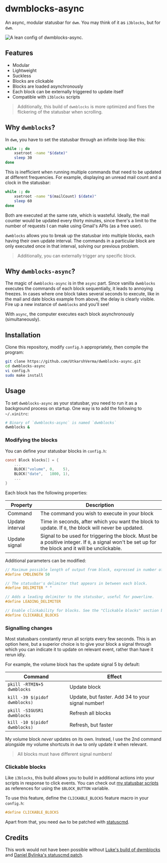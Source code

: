 # dwmblocks-async
An async, modular statusbar for `dwm`. You may think of it as `i3blocks`, but for `dwm`.

![A lean config of dwmblocks-async.](preview.png)

## Features
- Modular
- Lightweight
- Suckless
- Blocks are clickable
- Blocks are loaded asynchronously
- Each block can be externally triggered to update itself
- Compatible with `i3blocks` scripts

> Additionally, this build of `dwmblocks` is more optimized and fixes the flickering of the statusbar when scrolling.

## Why `dwmblocks`?
In `dwm`, you have to set the statusbar through an infinite loop like this:
```sh
while :; do
    xsetroot -name "$(date)"
    sleep 30
done
```

This is inefficient when running multiple commands that need to be updated at different frequencies. For example, displaying an unread mail count and a clock in the statusbar:
```sh
while :; do
    xsetroot -name "$(mailCount) $(date)"
    sleep 60
done
```

Both are executed at the same rate, which is wasteful. Ideally, the mail counter would be updated every thirty minutes, since there's a limit to the number of requests I can make using Gmail's APIs (as a free user).  

`dwmblocks` allows you to break up the statusbar into multiple blocks, each having their own update interval. The commands in a particular block are only executed once in that interval, solving our previous problem.

> Additionally, you can externally trigger any specific block.

## Why `dwmblocks-async`?
The magic of `dwmblocks-async` is in the `async` part. Since vanilla `dwmblocks` executes the commands of each block sequentially, it leads to annoying freezes. In cases where one block takes several seconds to execute, like in the mail and date blocks example from above, the delay is clearly visible. Fire up a new instance of `dwmblocks` and you'll see!

With `async`, the computer executes each block asynchronously (simultaneously).

## Installation
Clone this repository, modify `config.h` appropriately, then compile the program:
```sh
git clone https://github.com/UtkarshVerma/dwmblocks-async.git
cd dwmblocks-async
vi config.h
sudo make install
```

## Usage
To set `dwmblocks-async` as your statusbar, you need to run it as a background process on startup. One way is to add the following to `~/.xinitrc`:

```sh
# Binary of `dwmblocks-async` is named `dwmblocks`
dwmblocks &
```

### Modifying the blocks
You can define your statusbar blocks in `config.h`: 
```c
const Block blocks[] = {
    ...
    BLOCK("volume", 0,    5),
    BLOCK("date",   1800, 1),
    ...
}
```

Each block has the following properties:

Property|Description
-|-
Command | The command you wish to execute in your block
Update interval | Time in seconds, after which you want the block to update. If `0`, the block will never be updated.
Update signal | Signal to be used for triggering the block. Must be a positive integer. If `0`, a signal won't be set up for the block and it will be unclickable.

Additional parameters can be modified:

```c
// Maximum possible length of output from block, expressed in number of characters.
#define CMDLENGTH 50

// The statusbar's delimiter that appears in between each block.
#define DELIMITER " "

// Adds a leading delimiter to the statusbar, useful for powerline.
#define LEADING_DELIMITER

// Enable clickability for blocks. See the "Clickable blocks" section below.
#define CLICKABLE_BLOCKS
```

### Signalling changes
Most statusbars constantly rerun all scripts every few seconds. This is an option here, but a superior choice is to give your block a signal through which you can indicate it to update on relevant event, rather than have it rerun idly.

For example, the volume block has the update signal 5 by default:

Command|Effect
-|-
`pkill -RTMIN+5 dwmblocks`|Update block
`kill -39 $(pidof dwmblocks)`|Update, but faster. Add 34 to your signal number!
`pkill -SIGUSR1 dwmblocks`|Refresh all blocks
`kill -10 $(pidof dwmblocks)`|Refresh, but faster

My volume block *never* updates on its own. Instead, I use the 2nd command alongside my volume shortcuts in `dwm` to only update it when relevant.

> All blocks must have different signal numbers!

### Clickable blocks
Like `i3blocks`, this build allows you to build in additional actions into your scripts in response to click events. You can check out [my statusbar scripts](https://github.com/UtkarshVerma/dotfiles/tree/main/.local/bin/statusbar) as references for using the `$BLOCK_BUTTON` variable.

To use this feature, define the `CLICKABLE_BLOCKS` feature macro in your `config.h`:

```c
#define CLICKABLE_BLOCKS
```

Apart from that, you need `dwm` to be patched with [statuscmd](https://dwm.suckless.org/patches/statuscmd/).


## Credits
This work would not have been possible without [Luke's build of dwmblocks](https://github.com/LukeSmithxyz/dwmblocks) and [Daniel Bylinka's statuscmd patch](https://dwm.suckless.org/patches/statuscmd/).
